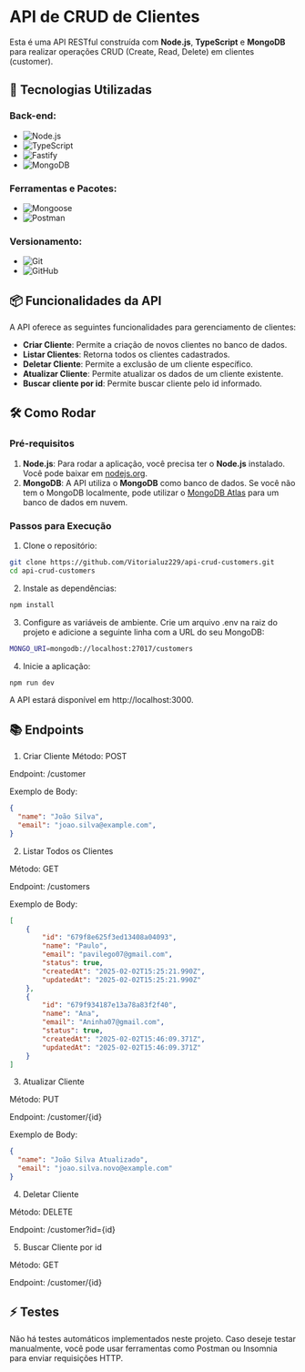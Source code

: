 # API de CRUD de Clientes

Esta é uma API RESTful construída com **Node.js**, **TypeScript** e **MongoDB** para realizar operações CRUD (Create, Read, Delete) em clientes (customer).

## 🚀 Tecnologias Utilizadas

### **Back-end:**
- ![Node.js](https://img.shields.io/badge/node.js-6DA55F?style=for-the-badge&logo=node.js&logoColor=white)
- ![TypeScript](https://img.shields.io/badge/typescript-%23007ACC.svg?style=for-the-badge&logo=typescript&logoColor=white)
- ![Fastify](https://img.shields.io/badge/fastify-%23000000.svg?style=for-the-badge&logo=fastify&logoColor=white)
- ![MongoDB](https://img.shields.io/badge/MongoDB-%234ea94b.svg?style=for-the-badge&logo=mongodb&logoColor=white)

### **Ferramentas e Pacotes:**
- ![Mongoose](https://img.shields.io/badge/Mongoose-%233e1d1d.svg?style=for-the-badge&logo=mongoose&logoColor=white)
- ![Postman](https://img.shields.io/badge/Postman-FF6C37?style=for-the-badge&logo=postman&logoColor=white)

### **Versionamento:**
- ![Git](https://img.shields.io/badge/git-%23F05033.svg?style=for-the-badge&logo=git&logoColor=white)
- ![GitHub](https://img.shields.io/badge/github-%23121011.svg?style=for-the-badge&logo=github&logoColor=white)

## 📦 Funcionalidades da API

A API oferece as seguintes funcionalidades para gerenciamento de clientes:

- **Criar Cliente**: Permite a criação de novos clientes no banco de dados.
- **Listar Clientes**: Retorna todos os clientes cadastrados.
- **Deletar Cliente**: Permite a exclusão de um cliente específico.
- **Atualizar Cliente**: Permite atualizar os dados de um cliente existente.
- **Buscar cliente por id**: Permite buscar cliente pelo id informado.

## 🛠️ Como Rodar

### Pré-requisitos

1. **Node.js**: Para rodar a aplicação, você precisa ter o **Node.js** instalado. Você pode baixar em [nodejs.org](https://nodejs.org/).
2. **MongoDB**: A API utiliza o **MongoDB** como banco de dados. Se você não tem o MongoDB localmente, pode utilizar o [MongoDB Atlas](https://www.mongodb.com/cloud/atlas) para um banco de dados em nuvem.

### Passos para Execução

1. Clone o repositório:

```bash
git clone https://github.com/Vitorialuz229/api-crud-customers.git
cd api-crud-customers
```

2. Instale as dependências:
   
```bash
npm install
```

3. Configure as variáveis de ambiente. Crie um arquivo .env na raiz do projeto e adicione a seguinte linha com a URL do seu MongoDB:
```bash
MONGO_URI=mongodb://localhost:27017/customers
```

4. Inicie a aplicação:
```bash
npm run dev
```
A API estará disponível em http://localhost:3000.

## 📚 Endpoints
1. Criar Cliente
Método: POST

Endpoint: /customer

Exemplo de Body:
```json
{
  "name": "João Silva",
  "email": "joao.silva@example.com",
}
```

2. Listar Todos os Clientes
   
Método: GET

Endpoint: /customers

Exemplo de Body:
```json
[
	{
		"id": "679f8e625f3ed13408a04093",
		"name": "Paulo",
		"email": "pavilego07@gmail.com",
		"status": true,
		"createdAt": "2025-02-02T15:25:21.990Z",
		"updatedAt": "2025-02-02T15:25:21.990Z"
	},
	{
		"id": "679f934187e13a78a83f2f40",
		"name": "Ana",
		"email": "Aninha07@gmail.com",
		"status": true,
		"createdAt": "2025-02-02T15:46:09.371Z",
		"updatedAt": "2025-02-02T15:46:09.371Z"
	}
]
```
3. Atualizar Cliente
   
Método: PUT

Endpoint: /customer/{id}

Exemplo de Body:

```json
{
  "name": "João Silva Atualizado",
  "email": "joao.silva.novo@example.com"
}
```

4. Deletar Cliente
   
Método: DELETE

Endpoint: /customer?id={id}

5. Buscar Cliente por id
   
Método: GET 

Endpoint: /customer/{id}

## ⚡ Testes
Não há testes automáticos implementados neste projeto. Caso deseje testar manualmente, você pode usar ferramentas como Postman ou Insomnia para enviar requisições HTTP.
